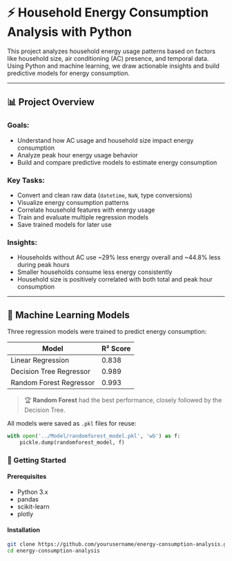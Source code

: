 # ⚡ Household Energy Consumption Analysis with Python

This project analyzes household energy usage patterns based on factors like household size, air conditioning (AC) presence, and temporal data. Using Python and machine learning, we draw actionable insights and build predictive models for energy consumption.

---

## 📊 Project Overview

### Goals:

- Understand how AC usage and household size impact energy consumption
- Analyze peak hour energy usage behavior
- Build and compare predictive models to estimate energy consumption

### Key Tasks:

- Convert and clean raw data (`datetime`, `NaN`, type conversions)
- Visualize energy consumption patterns
- Correlate household features with energy usage
- Train and evaluate multiple regression models
- Save trained models for later use

### Insights:

- Households without AC use ~29% less energy overall and ~44.8% less during peak hours  
- Smaller households consume less energy consistently  
- Household size is positively correlated with both total and peak hour consumption

---

## 🤖 Machine Learning Models

Three regression models were trained to predict energy consumption:

| Model                 | R² Score |
|----------------------|----------|
| Linear Regression     | 0.838    |
| Decision Tree Regressor | 0.989 |
| Random Forest Regressor | 0.993 |

> 🏆 **Random Forest** had the best performance, closely followed by the Decision Tree.

All models were saved as `.pkl` files for reuse:

```python
with open('../Model/randomforest_model.pkl', 'wb') as f:
    pickle.dump(randomforest_model, f)
```
### 🔧 Getting Started
#### Prerequisites
- Python 3.x
- pandas
- scikit-learn
- plotly

#### Installation
```bash
git clone https://github.com/yourusername/energy-consumption-analysis.git
cd energy-consumption-analysis
```
